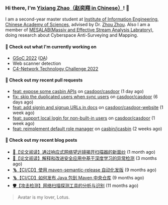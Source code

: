 ### Hi there, I'm [Yixiang Zhao（赵奕翔 in Chinese）](https://seriouszyx.com)! 👋 

I am a second-year master student at [Institute of Information Engineering](http://www.iie.ac.cn/), [Chinese Academy of Sciences](https://www.cas.cn/), advised by Dr. [Zhou Zhou](http://people.ucas.edu.cn/~zhouzhou). Also I am a member of [MESALAB(Massiv and Effective Stream Analysis Labratory)](http://mesalab.cn/), doing research about Cyberspace Anti-Surveying and Mapping.

#### 🔭 Check out what I'm currently working on
- [GSoC 2022](https://summerofcode.withgoogle.com/programs/2022/projects/ev4TPeRU) ([OA](https://gsoc.casbin.org/))
- Web scanner detection
- [C4-Network Technology Challenge 2022](http://net.c4best.cn/)

#### 🔨 Check out my recent pull requests

- [feat: expose some casbin APIs](https://github.com/casdoor/casdoor/pull/955) on [casdoor/casdoor](https://github.com/casdoor/casdoor) (1 day ago)
- [fix: skip the duplicated users when sync users](https://github.com/casdoor/casdoor/pull/928) on [casdoor/casdoor](https://github.com/casdoor/casdoor) (6 days ago)
- [feat: add signin and signup URLs in docs](https://github.com/casdoor/casdoor-website/pull/255) on [casdoor/casdoor-website](https://github.com/casdoor/casdoor-website) (1 week ago)
- [feat: support local login for non-built-in users](https://github.com/casdoor/casdoor/pull/911) on [casdoor/casdoor](https://github.com/casdoor/casdoor) (1 week ago)
- [feat: reimplement default role manager](https://github.com/casbin/jcasbin/pull/285) on [casbin/jcasbin](https://github.com/casbin/jcasbin) (2 weeks ago)

#### 📜 Check out my recent blog posts

- [📘【论文阅读】通过响应式网络望远镜揭开扫描器的新面纱](https://blog.seriouszyx.com/2022/paper-share-spoki.html) (1 month ago)
- [📘【论文阅读】解释和改进安全应用中基于深度学习的异常检测](https://blog.seriouszyx.com/2022/paper-share-deepaid.html) (3 months ago)
- [🪜【CI/CD】使用 maven-semantic-release 自动化发版](https://blog.seriouszyx.com/%E6%8A%80%E6%9C%AF/2021/maven-semantic-release.html) (9 months ago)
- [🪜【CI/CD】如何发布 Java 包到 Maven 中央仓库](https://blog.seriouszyx.com/2021/publish-to-maven.html) (9 months ago)
- [🛡️【攻击检测】网络扫描探测工具的分析与识别](https://blog.seriouszyx.com/2021/scanner-analysis-and-detect.html) (11 months ago)

> Avatar is my lover, Lotus.




